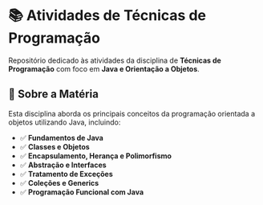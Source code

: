 # 📚 Atividades de Técnicas de Programação

Repositório dedicado às atividades da disciplina de **Técnicas de Programação** com foco em **Java e Orientação a Objetos**.

## 🎯 Sobre a Matéria

Esta disciplina aborda os principais conceitos da programação orientada a objetos utilizando Java, incluindo:

- ✅ **Fundamentos de Java**
- ✅ **Classes e Objetos**
- ✅ **Encapsulamento, Herança e Polimorfismo**
- ✅ **Abstração e Interfaces**
- ✅ **Tratamento de Exceções**
- ✅ **Coleções e Generics**
- ✅ **Programação Funcional com Java**


